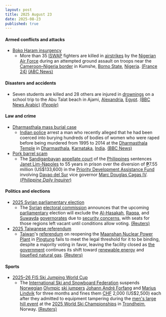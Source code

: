 ```yaml
---
layout: post
title: 2025 August 23
date: 2025-08-23
published: true
---
```



#### Armed conflicts and attacks

* [Boko Haram insurgency](https://en.wikipedia.org/wiki/Boko_Haram_insurgency "Boko Haram insurgency")
  * More than 35 [ISWAP](https://en.wikipedia.org/wiki/Islamic_State_%E2%80%93_West_Africa_Province "Islamic State – West Africa Province") fighters are killed in [airstrikes](https://en.wikipedia.org/wiki/Airstrike "Airstrike") by the [Nigerian Air Force](https://en.wikipedia.org/wiki/Nigerian_Air_Force "Nigerian Air Force") during an attempted ground assault on troops near the [Cameroon–Nigeria border](https://en.wikipedia.org/wiki/Cameroon%E2%80%93Nigeria_border "Cameroon–Nigeria border") in Kumshe, [Borno State](https://en.wikipedia.org/wiki/Borno_State "Borno State"), [Nigeria](https://en.wikipedia.org/wiki/Nigeria "Nigeria"). [(France 24)](https://www.france24.com/en/africa/20250823-nigerian-airforce-kills-at-least-35-jihadists-near-border-with-cameroon) [(ABC News)](https://abcnews.go.com/International/wireStory/nigerias-military-airstrikes-killed-35-islamic-militants-borno-124922385)

#### Disasters and accidents

* Seven students are killed and 28 others are injured in [drownings](https://en.wikipedia.org/wiki/Drowning "Drowning") on a school trip to the Abu Talat beach in Ajami, [Alexandria](https://en.wikipedia.org/wiki/Alexandria "Alexandria"), [Egypt](https://en.wikipedia.org/wiki/Egypt "Egypt"). [(BBC News Arabic)](https://www.bbc.com/arabic/articles/cjw6gv2w9d9o) [(*People*)](https://people.com/students-drown-more-injured-school-trip-beach-alexandria-egypt-11796421)

#### Law and crime

* [Dharmasthala mass burial case](https://en.wikipedia.org/wiki/Dharmasthala_mass_burial_case "Dharmasthala mass burial case")
  * [Indian police](https://en.wikipedia.org/wiki/Indian_Police_Service "Indian Police Service") arrest a man who recently alleged that he had been coerced into burying hundreds of bodies of women who were raped before being murdered from 1995 to 2014 at the [Dharmasthala Temple](https://en.wikipedia.org/wiki/Dharmasthala_Temple "Dharmasthala Temple") in [Dharmasthala](https://en.wikipedia.org/wiki/Dharmasthala "Dharmasthala"), [Karnataka](https://en.wikipedia.org/wiki/Karnataka "Karnataka"), [India](https://en.wikipedia.org/wiki/India "India"). [(BBC News)](https://www.bbc.com/news/articles/cgm2z9zjgx7o)
* [Pork barrel scam](https://en.wikipedia.org/wiki/Pork_barrel_scam "Pork barrel scam")
  * The [Sandiganbayan](https://en.wikipedia.org/wiki/Sandiganbayan "Sandiganbayan") [appellate court](https://en.wikipedia.org/wiki/Appellate_court "Appellate court") of the [Philippines](https://en.wikipedia.org/wiki/Philippines "Philippines") sentences [Janet Lim-Napoles](https://en.wikipedia.org/wiki/Janet_Lim-Napoles "Janet Lim-Napoles") to 55 years in prison over the diversion of [₱](https://en.wikipedia.org/wiki/Philippine_Peso "Philippine Peso")7.55 million (US$133,600) in the [Priority Development Assistance Fund](https://en.wikipedia.org/wiki/Priority_Development_Assistance_Fund "Priority Development Assistance Fund") involving [Davao del Sur](https://en.wikipedia.org/wiki/Davao_del_Sur "Davao del Sur") vice governor [Marc Douglas Cagas IV](https://en.wikipedia.org/wiki/Marc_Douglas_Cagas_IV "Marc Douglas Cagas IV"). [(*Philippine Daily Inquirer*)](https://newsinfo.inquirer.net/2099327/napoles-again-convicted-3-others-also-guilty-in-pork-scam-case)

#### Politics and elections

* [2025 Syrian parliamentary election](https://en.wikipedia.org/wiki/2025_Syrian_parliamentary_election "2025 Syrian parliamentary election")
  * The [Syrian](https://en.wikipedia.org/wiki/Syria "Syria") [electoral commission](https://en.wikipedia.org/wiki/Elections_in_Syria "Elections in Syria") announces that the upcoming [parliamentary](https://en.wikipedia.org/wiki/People%27s_Assembly_of_Syria "People's Assembly of Syria") election will exclude the [Al-Hasakah](https://en.wikipedia.org/wiki/Al-Hasakah_Governorate "Al-Hasakah Governorate"), [Raqqa](https://en.wikipedia.org/wiki/Raqqa_Governorate "Raqqa Governorate"), and [Suwayda](https://en.wikipedia.org/wiki/Suwayda_Governorate "Suwayda Governorate") [governorates](https://en.wikipedia.org/wiki/Governorates_of_Syria "Governorates of Syria") due to [security concerns](https://en.wikipedia.org/wiki/Southern_Syria_clashes_%28July_2025%E2%80%93present%29 "Southern Syria clashes (July 2025–present)"), with seats for those regions left vacant until conditions allow voting. [(Reuters)](https://www.reuters.com/world/middle-east/syria-delays-parliamentary-vote-sweida-after-sectarian-violence-2025-08-23/)
* [2025 Taiwanese referendum](https://en.wikipedia.org/wiki/2025_Taiwanese_referendum "2025 Taiwanese referendum")
  * [Taiwan](https://en.wikipedia.org/wiki/Taiwan "Taiwan")'s [referendum](https://en.wikipedia.org/wiki/Referendums_in_Taiwan "Referendums in Taiwan") on reopening the [Maanshan Nuclear Power Plant](https://en.wikipedia.org/wiki/Maanshan_Nuclear_Power_Plant "Maanshan Nuclear Power Plant") in [Pingtung](https://en.wikipedia.org/wiki/Pingtung_County "Pingtung County") fails to meet the legal threshold for it to be binding, despite a majority voting in favor, leaving the facility closed as [the government](https://en.wikipedia.org/wiki/Government_of_the_Republic_of_China "Government of the Republic of China") continues its shift toward [renewable energy](https://en.wikipedia.org/wiki/Renewable_energy_in_Taiwan "Renewable energy in Taiwan") and [liquefied natural gas](https://en.wikipedia.org/wiki/Liquefied_natural_gas "Liquefied natural gas"). [(Reuters)](https://www.reuters.com/business/energy/taiwan-nuclear-plant-re-opening-vote-fails-approval-threshold-missed-2025-08-23/)

#### Sports

* [2025–26 FIS Ski Jumping World Cup](https://en.wikipedia.org/wiki/2025%E2%80%9326_FIS_Ski_Jumping_World_Cup "2025–26 FIS Ski Jumping World Cup")
  * The [International Ski and Snowboard Federation](https://en.wikipedia.org/wiki/International_Ski_and_Snowboard_Federation "International Ski and Snowboard Federation") suspends [Norwegian](https://en.wikipedia.org/wiki/Norway "Norway") [Olympic](https://en.wikipedia.org/wiki/Ski_jumping_at_the_Winter_Olympics "Ski jumping at the Winter Olympics") [ski jumpers](https://en.wikipedia.org/wiki/Ski_jumpers "Ski jumpers") [Johann André Forfang](https://en.wikipedia.org/wiki/Johann_Andr%C3%A9_Forfang "Johann André Forfang") and [Marius Lindvik](https://en.wikipedia.org/wiki/Marius_Lindvik "Marius Lindvik") for three months and fines them [CHF](https://en.wikipedia.org/wiki/Swiss_franc "Swiss franc") 2,000 (US$2,500) each after they admitted to equipment tampering during the [men's large hill event](https://en.wikipedia.org/wiki/FIS_Nordic_World_Ski_Championships_2025_%E2%80%93_Men%27s_individual_large_hill "FIS Nordic World Ski Championships 2025 – Men's individual large hill") at the [2025 World Ski Championships](https://en.wikipedia.org/wiki/FIS_Nordic_World_Ski_Championships_2025 "FIS Nordic World Ski Championships 2025") in [Trondheim](https://en.wikipedia.org/wiki/Trondheim "Trondheim"), Norway. [(Reuters)](https://www.reuters.com/sports/ski-jumping-norways-lindvik-forfang-accept-suspensions-over-suit-tampering-2025-08-23/)

